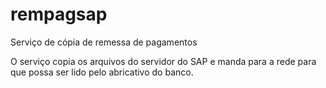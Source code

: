 # rempagsap
Serviço de cópia de remessa de pagamentos

O serviço copia os arquivos do servidor do SAP e manda para a rede para que possa ser lido pelo abricativo do banco.
